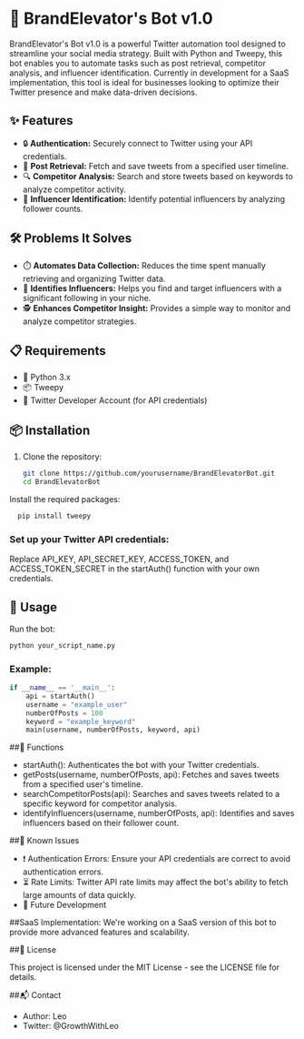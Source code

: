 # 🚀 BrandElevator's Bot v1.0

BrandElevator's Bot v1.0 is a powerful Twitter automation tool designed to streamline your social media strategy. Built with Python and Tweepy, this bot enables you to automate tasks such as post retrieval, competitor analysis, and influencer identification. Currently in development for a SaaS implementation, this tool is ideal for businesses looking to optimize their Twitter presence and make data-driven decisions.

## ✨ Features

- 🔒 **Authentication:** Securely connect to Twitter using your API credentials.
- 📝 **Post Retrieval:** Fetch and save tweets from a specified user timeline.
- 🔍 **Competitor Analysis:** Search and store tweets based on keywords to analyze competitor activity.
- 🌟 **Influencer Identification:** Identify potential influencers by analyzing follower counts.

## 🛠️ Problems It Solves

- ⏱️ **Automates Data Collection:** Reduces the time spent manually retrieving and organizing Twitter data.
- 🎯 **Identifies Influencers:** Helps you find and target influencers with a significant following in your niche.
- 🕵️ **Enhances Competitor Insight:** Provides a simple way to monitor and analyze competitor strategies.

## 📋 Requirements

- 🐍 Python 3.x
- 📦 Tweepy
- 🔑 Twitter Developer Account (for API credentials)

## 📦 Installation

1. Clone the repository:
   ```bash
   git clone https://github.com/yourusername/BrandElevatorBot.git
   cd BrandElevatorBot
Install the required packages:
```bash
  pip install tweepy
```
### Set up your Twitter API credentials:
Replace API_KEY, API_SECRET_KEY, ACCESS_TOKEN, and ACCESS_TOKEN_SECRET in the startAuth() function with your own credentials.

## 🚀 Usage

Run the bot:
```bash
python your_script_name.py
```
### Example:
```python
if __name__ == '__main__':
    api = startAuth()
    username = "example_user"
    numberOfPosts = 100
    keyword = "example_keyword"
    main(username, numberOfPosts, keyword, api)
```
##📜 Functions

- startAuth(): Authenticates the bot with your Twitter credentials.
- getPosts(username, numberOfPosts, api): Fetches and saves tweets from a specified user's timeline.
- searchCompetitorPosts(api): Searches and saves tweets related to a specific keyword for competitor analysis.
- identifyInfluencers(username, numberOfPosts, api): Identifies and saves influencers based on their follower count.

##🐞 Known Issues

- ❗ Authentication Errors: Ensure your API credentials are correct to avoid authentication errors.
- ⏳ Rate Limits: Twitter API rate limits may affect the bot's ability to fetch large amounts of data quickly.
- 🔮 Future Development

##SaaS Implementation: We're working on a SaaS version of this bot to provide more advanced features and scalability.

##📄 License

This project is licensed under the MIT License - see the LICENSE file for details.

##📬 Contact

- Author: Leo
- Twitter: @GrowthWithLeo
